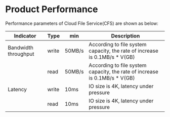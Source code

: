 # Product Performance

Performance parameters of Cloud File Service(CFS) are shown as below:


| **Indicator**    | **Type**    | **min** |**Description**                        |
| ----------- | ----------- | ------- |------------------------------- |
| Bandwidth throughput    | write       | 50MB/s  |According to file system capacity, the rate of increase is 0.1MB/s * V(GB)             |
|             |  read       |  50MB/s   |According to file system capacity, the rate of increase is 0.1MB/s * V(GB)          |
| Latency        | write       | 10ms    |IO size is 4K, latency under pressure |
|             |  read      | 10ms     |IO size is 4K, latency under pressure |
